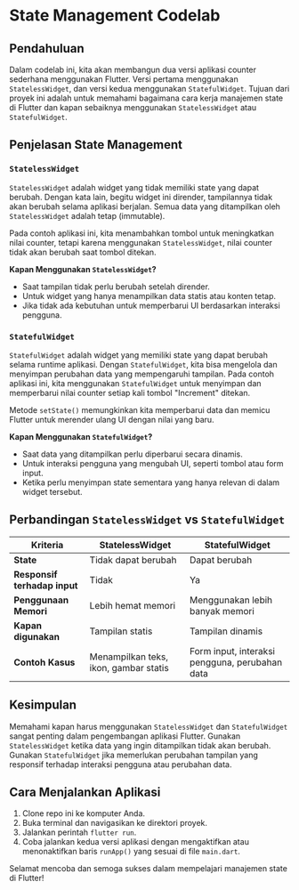# State Management Codelab

## Pendahuluan
Dalam codelab ini, kita akan membangun dua versi aplikasi counter sederhana menggunakan Flutter. Versi pertama menggunakan `StatelessWidget`, dan versi kedua menggunakan `StatefulWidget`. Tujuan dari proyek ini adalah untuk memahami bagaimana cara kerja manajemen state di Flutter dan kapan sebaiknya menggunakan `StatelessWidget` atau `StatefulWidget`.

## Penjelasan State Management

### `StatelessWidget`
`StatelessWidget` adalah widget yang tidak memiliki state yang dapat berubah. Dengan kata lain, begitu widget ini dirender, tampilannya tidak akan berubah selama aplikasi berjalan. Semua data yang ditampilkan oleh `StatelessWidget` adalah tetap (immutable). 

Pada contoh aplikasi ini, kita menambahkan tombol untuk meningkatkan nilai counter, tetapi karena menggunakan `StatelessWidget`, nilai counter tidak akan berubah saat tombol ditekan.

**Kapan Menggunakan `StatelessWidget`?**
- Saat tampilan tidak perlu berubah setelah dirender.
- Untuk widget yang hanya menampilkan data statis atau konten tetap.
- Jika tidak ada kebutuhan untuk memperbarui UI berdasarkan interaksi pengguna.

### `StatefulWidget`
`StatefulWidget` adalah widget yang memiliki state yang dapat berubah selama runtime aplikasi. Dengan `StatefulWidget`, kita bisa mengelola dan menyimpan perubahan data yang mempengaruhi tampilan. Pada contoh aplikasi ini, kita menggunakan `StatefulWidget` untuk menyimpan dan memperbarui nilai counter setiap kali tombol "Increment" ditekan.

Metode `setState()` memungkinkan kita memperbarui data dan memicu Flutter untuk merender ulang UI dengan nilai yang baru.

**Kapan Menggunakan `StatefulWidget`?**
- Saat data yang ditampilkan perlu diperbarui secara dinamis.
- Untuk interaksi pengguna yang mengubah UI, seperti tombol atau form input.
- Ketika perlu menyimpan state sementara yang hanya relevan di dalam widget tersebut.

## Perbandingan `StatelessWidget` vs `StatefulWidget`
| **Kriteria**                | **StatelessWidget**                 | **StatefulWidget**                |
|-----------------------------|------------------------------------|-----------------------------------|
| **State**                    | Tidak dapat berubah                  | Dapat berubah                     |
| **Responsif terhadap input** | Tidak                               | Ya                                |
| **Penggunaan Memori**        | Lebih hemat memori                  | Menggunakan lebih banyak memori   |
| **Kapan digunakan**          | Tampilan statis                     | Tampilan dinamis                  |
| **Contoh Kasus**             | Menampilkan teks, ikon, gambar statis | Form input, interaksi pengguna, perubahan data |

## Kesimpulan
Memahami kapan harus menggunakan `StatelessWidget` dan `StatefulWidget` sangat penting dalam pengembangan aplikasi Flutter. Gunakan `StatelessWidget` ketika data yang ingin ditampilkan tidak akan berubah. Gunakan `StatefulWidget` jika memerlukan perubahan tampilan yang responsif terhadap interaksi pengguna atau perubahan data.

## Cara Menjalankan Aplikasi
1. Clone repo ini ke komputer Anda.
2. Buka terminal dan navigasikan ke direktori proyek.
3. Jalankan perintah `flutter run`.
4. Coba jalankan kedua versi aplikasi dengan mengaktifkan atau menonaktifkan baris `runApp()` yang sesuai di file `main.dart`.

Selamat mencoba dan semoga sukses dalam mempelajari manajemen state di Flutter!
